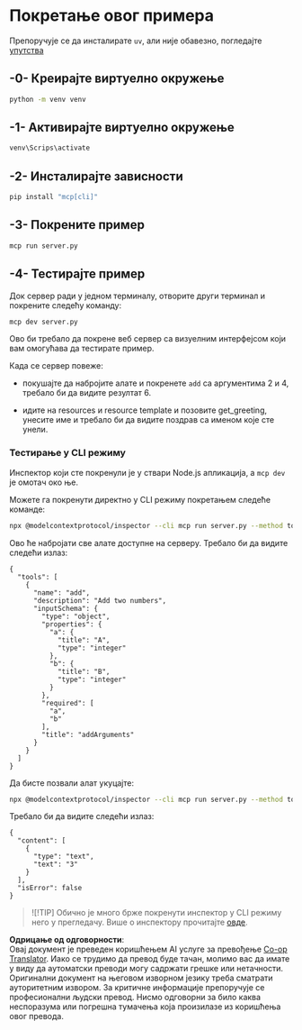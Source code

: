 <!--
CO_OP_TRANSLATOR_METADATA:
{
  "original_hash": "d0f0d7012325b286e4a717791b23ae7e",
  "translation_date": "2025-07-13T18:02:17+00:00",
  "source_file": "03-GettingStarted/01-first-server/solution/python/README.md",
  "language_code": "sr"
}
-->
# Покретање овог примера

Препоручује се да инсталирате `uv`, али није обавезно, погледајте [упутства](https://docs.astral.sh/uv/#highlights)

## -0- Креирајте виртуелно окружење

```bash
python -m venv venv
```

## -1- Активирајте виртуелно окружење

```bash
venv\Scrips\activate
```

## -2- Инсталирајте зависности

```bash
pip install "mcp[cli]"
```

## -3- Покрените пример


```bash
mcp run server.py
```

## -4- Тестирајте пример

Док сервер ради у једном терминалу, отворите други терминал и покрените следећу команду:

```bash
mcp dev server.py
```

Ово би требало да покрене веб сервер са визуелним интерфејсом који вам омогућава да тестирате пример.

Када се сервер повеже:

- покушајте да набројите алате и покренете `add` са аргументима 2 и 4, требало би да видите резултат 6.

- идите на resources и resource template и позовите get_greeting, унесите име и требало би да видите поздрав са именом које сте унели.

### Тестирање у CLI режиму

Инспектор који сте покренули је у ствари Node.js апликација, а `mcp dev` је омотач око ње.

Можете га покренути директно у CLI режиму покретањем следеће команде:

```bash
npx @modelcontextprotocol/inspector --cli mcp run server.py --method tools/list
```

Ово ће набројати све алате доступне на серверу. Требало би да видите следећи излаз:

```text
{
  "tools": [
    {
      "name": "add",
      "description": "Add two numbers",
      "inputSchema": {
        "type": "object",
        "properties": {
          "a": {
            "title": "A",
            "type": "integer"
          },
          "b": {
            "title": "B",
            "type": "integer"
          }
        },
        "required": [
          "a",
          "b"
        ],
        "title": "addArguments"
      }
    }
  ]
}
```

Да бисте позвали алат укуцајте:

```bash
npx @modelcontextprotocol/inspector --cli mcp run server.py --method tools/call --tool-name add --tool-arg a=1 --tool-arg b=2
```

Требало би да видите следећи излаз:

```text
{
  "content": [
    {
      "type": "text",
      "text": "3"
    }
  ],
  "isError": false
}
```

> ![!TIP]
> Обично је много брже покренути инспектор у CLI режиму него у прегледачу.
> Више о инспектору прочитајте [овде](https://github.com/modelcontextprotocol/inspector).

**Одрицање од одговорности**:  
Овај документ је преведен коришћењем AI услуге за превођење [Co-op Translator](https://github.com/Azure/co-op-translator). Иако се трудимо да превод буде тачан, молимо вас да имате у виду да аутоматски преводи могу садржати грешке или нетачности. Оригинални документ на његовом изворном језику треба сматрати ауторитетним извором. За критичне информације препоручује се професионални људски превод. Нисмо одговорни за било каква неспоразума или погрешна тумачења која произилазе из коришћења овог превода.